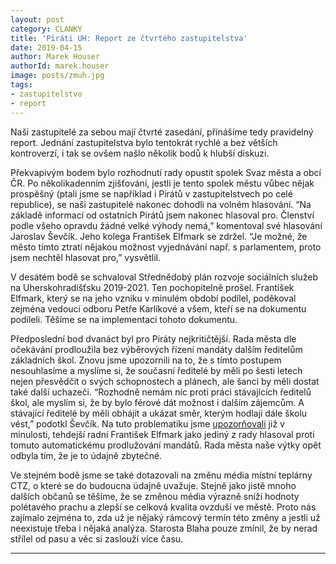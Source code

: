 ```yaml
---
layout: post
category: CLANKY
title: 'Piráti UH: Report ze čtvrtého zastupitelstva'
date: 2019-04-15
author: Marek Houser
authorId: marek.houser
image: posts/zmuh.jpg
tags: 
- zastupitelstvo
- report
---
```

Naši zastupitelé za sebou mají čtvrté zasedání, přinášíme tedy pravidelný report. Jednání zastupitelstva bylo tentokrát rychlé a bez větších kontroverzí, i tak se ovšem našlo několik bodů k hlubší diskuzi.

Překvapivým bodem bylo rozhodnutí rady opustit spolek Svaz města a obcí ČR. Po několikadenním zjišťování, jestli je tento spolek městu vůbec nějak prospěšný (ptali jsme se například i Pirátů v zastupitelstvech po celé republice), se naši zastupitelé nakonec dohodli na volném hlasování. “Na základě informací od ostatních Pirátů jsem nakonec hlasoval pro. Členství podle všeho opravdu žádné velké výhody nemá,” komentoval své hlasování Jaroslav Ševčík. Jeho kolega František Elfmark se zdržel. “Je možné, že město tímto ztratí nějakou možnost vyjednávání např. s parlamentem, proto jsem nechtěl hlasovat pro,” vysvětlil.

V desátém bodě se schvaloval Střednědobý plán rozvoje sociálních služeb na Uherskohradišťsku 2019-2021. Ten pochopitelně prošel. František Elfmark, který se na jeho vzniku v minulém období podílel, poděkoval zejména vedoucí odboru Petře Karlíkové a všem, kteří se na dokumentu podíleli. Těšíme se na implementaci tohoto dokumentu.

Předposlední bod dvanáct byl pro Piráty nejkritičtější. Rada města dle očekávání prodloužila bez výběrových řízení mandáty dalším ředitelům základních škol. Znovu jsme upozornili na to, že s tímto postupem nesouhlasíme a myslíme si, že současní ředitelé by měli po šesti letech nejen přesvědčit o svých schopnostech a plánech, ale šanci by měli dostat také další uchazeči. “Rozhodně nemám nic proti práci stávajících ředitelů škol, ale myslím si, že by bylo férové dát možnost i dalším zájemcům. A stávající ředitelé by měli obhájit a ukázat směr, kterým hodlají dále školu vést,” podotkl Ševčík. Na tuto problematiku jsme <a href="https://uh.pirati.cz/aktuality/vyberova-rizeni-na-reditele-skol.html" target="_blank">upozorňovali</a>  již v minulosti, tehdejší radní František Elfmark jako jediný z rady hlasoval proti tomuto automatickému prodlužování mandátů. Rada města naše výtky opět odbyla tím, že je to údajně zbytečné.

Ve stejném bodě jsme se také dotazovali na změnu média místní teplárny CTZ, o které se do budoucna údajně uvažuje. Stejně jako jistě mnoho dalších občanů se těšíme, že se změnou média výrazně sníží hodnoty polétavého prachu a zlepší se celková kvalita ovzduší ve městě. Proto nás zajímalo zejména to, zda už je nějaký rámcový termín této změny a jestli už neexistuje třeba i nějaká analýza. Starosta Blaha pouze zmínil, že by nerad střílel od pasu a věc si zaslouží více času.

- - -
